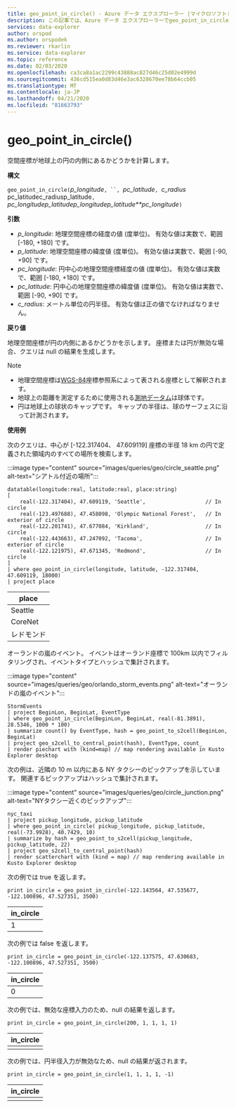 ```yaml
---
title: geo_point_in_circle() - Azure データ エクスプローラー |マイクロソフトドキュメント
description: この記事では、Azure データ エクスプローラーでgeo_point_in_circle() について説明します。
services: data-explorer
author: orspod
ms.author: orspodek
ms.reviewer: rkarlin
ms.service: data-explorer
ms.topic: reference
ms.date: 02/03/2020
ms.openlocfilehash: ca3ca8a1ac2299c43888ac827d46c25d02e4999d
ms.sourcegitcommit: 436cd515ea0d83d46e3ac6328670ee78b64ccb05
ms.translationtype: MT
ms.contentlocale: ja-JP
ms.lasthandoff: 04/21/2020
ms.locfileid: "81663793"
---
```

# <a name="geo_point_in_circle"></a>geo_point_in_circle()

空間座標が地球上の円の内側にあるかどうかを計算します。

**構文**

`geo_point_in_circle(`*p_longitude*`, ``, `*pc_latitude*`, `*c_radius* pc_latitudec_radiusp_latitude`, `*pc_longitudep_latitudep_longitudep_latitude**pc_longitude*`)`

**引数**

* *p_longitude*: 地理空間座標の経度の値 (度単位)。 有効な値は実数で、範囲 [-180, +180] です。
* *p_latitude*: 地理空間座標の緯度値 (度単位)。 有効な値は実数で、範囲 [-90, +90] です。
* *pc_longitude*: 円中心の地理空間座標経度の値 (度単位)。 有効な値は実数で、範囲 [-180, +180] です。
* *pc_latitude*: 円中心の地理空間座標の緯度値 (度単位)。 有効な値は実数で、範囲 [-90, +90] です。
* *c_radius*: メートル単位の円半径。 有効な値は正の値でなければなりません。

**戻り値**

地理空間座標が円の内側にあるかどうかを示します。 座標または円が無効な場合、クエリは null の結果を生成します。

> [!NOTE]
>* 地理空間座標は[WGS-84](https://earth-info.nga.mil/GandG/update/index.php?action=home)座標参照系によって表される座標として解釈されます。
>* 地球上の距離を測定するために使用される[測地データム](https://en.wikipedia.org/wiki/Geodetic_datum)は球体です。
>* 円は地球上の球状のキャップです。 キャップの半径は、球のサーフェスに沿って計測されます。

**使用例**

次のクエリは、中心が [-122.317404、 47.609119] 座標の半径 18 km の円で定義された領域内のすべての場所を検索します。

:::image type="content" source="images/queries/geo/circle_seattle.png" alt-text="シアトル付近の場所":::

```kusto
datatable(longitude:real, latitude:real, place:string)
[
    real(-122.317404), 47.609119, 'Seattle',                   // In circle 
    real(-123.497688), 47.458098, 'Olympic National Forest',   // In exterior of circle  
    real(-122.201741), 47.677084, 'Kirkland',                  // In circle
    real(-122.443663), 47.247092, 'Tacoma',                    // In exterior of circle
    real(-122.121975), 47.671345, 'Redmond',                   // In circle
]
| where geo_point_in_circle(longitude, latitude, -122.317404, 47.609119, 18000)
| project place
```

|place|
|---|
|Seattle|
|CoreNet|
|レドモンド|

オーランドの嵐のイベント。 イベントはオーランド座標で 100km 以内でフィルタリングされ、イベントタイプとハッシュで集計されます。

:::image type="content" source="images/queries/geo/orlando_storm_events.png" alt-text="オーランドの嵐のイベント":::

```kusto
StormEvents
| project BeginLon, BeginLat, EventType
| where geo_point_in_circle(BeginLon, BeginLat, real(-81.3891), 28.5346, 1000 * 100)
| summarize count() by EventType, hash = geo_point_to_s2cell(BeginLon, BeginLat)
| project geo_s2cell_to_central_point(hash), EventType, count_
| render piechart with (kind=map) // map rendering available in Kusto Explorer desktop
```

次の例は、近隣の 10 m 以内にある NY タクシーのピックアップを示しています。 関連するピックアップはハッシュで集計されます。

:::image type="content" source="images/queries/geo/circle_junction.png" alt-text="NYタクシー近くのピックアップ":::

```kusto
nyc_taxi
| project pickup_longitude, pickup_latitude
| where geo_point_in_circle( pickup_longitude, pickup_latitude, real(-73.9928), 40.7429, 10)
| summarize by hash = geo_point_to_s2cell(pickup_longitude, pickup_latitude, 22)
| project geo_s2cell_to_central_point(hash)
| render scatterchart with (kind = map) // map rendering available in Kusto Explorer desktop
```

次の例では true を返します。
```kusto
print in_circle = geo_point_in_circle(-122.143564, 47.535677, -122.100896, 47.527351, 3500)
```

|in_circle|
|---|
|1|

次の例では false を返します。
```kusto
print in_circle = geo_point_in_circle(-122.137575, 47.630683, -122.100896, 47.527351, 3500)
```

|in_circle|
|---|
|0|

次の例では、無効な座標入力のため、null の結果を返します。
```kusto
print in_circle = geo_point_in_circle(200, 1, 1, 1, 1)
```

|in_circle|
|---|
||

次の例では、円半径入力が無効なため、null の結果が返されます。
```kusto
print in_circle = geo_point_in_circle(1, 1, 1, 1, -1)
```

|in_circle|
|---|
||